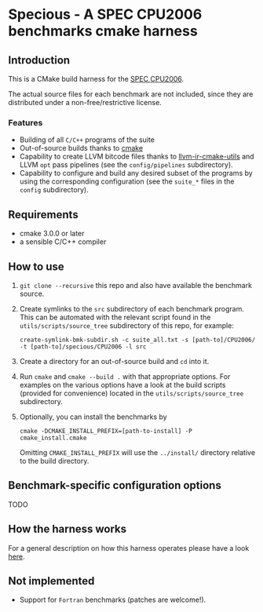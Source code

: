 # Specious - A SPEC CPU2006 benchmarks cmake harness

## Introduction

This is a CMake build harness for the [SPEC CPU2006][1].

The actual source files for each benchmark are not included, since they are distributed under a non-free/restrictive 
license.


### Features

- Building of all `C/C++` programs of the suite
- Out-of-source builds thanks to [cmake][2]
- Capability to create LLVM bitcode files thanks to [llvm-ir-cmake-utils][3] and LLVM `opt` pass pipelines (see the
  `config/pipelines` subdirectory).
- Capability to configure and build any desired subset of the programs by using the corresponding configuration (see the
  `suite_*` files in the `config` subdirectory).


## Requirements

- cmake 3.0.0 or later
- a sensible C/C++ compiler


## How to use

1. `git clone --recursive` this repo and also have available the benchmark source.
2. Create symlinks to the `src` subdirectory of each benchmark program.
   This can be automated with the relevant script found in the `utils/scripts/source_tree` subdirectory of this repo, 
   for example:

   `create-symlink-bmk-subdir.sh -c suite_all.txt -s [path-to]/CPU2006/ -t [path-to]/specious/CPU2006 -l src`

3. Create a directory for an out-of-source build and `cd` into it.
4. Run `cmake` and `cmake --build .` with that appropriate options.
   For examples on the various options have a look at the build scripts (provided for convenience) located in the
   `utils/scripts/source_tree` subdirectory.
5. Optionally, you can install the benchmarks by

   `cmake -DCMAKE_INSTALL_PREFIX=[path-to-install] -P cmake_install.cmake`

   Omitting `CMAKE_INSTALL_PREFIX` will use the `../install/` directory relative to the build directory.


## Benchmark-specific configuration options

TODO


## How the harness works

For a general description on how this harness operates please have a look [here][4].


## Not implemented

- Support for `Fortran` benchmarks (patches are welcome!).


[1]: https://www.spec.org/cpu2006/
[2]: https://cmake.org
[3]: https://github.com/compor/llvm-ir-cmake-utils
[4]: doc/harness.md

